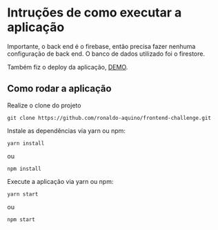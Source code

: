 # Intruções de como executar a aplicação

Importante, o back end é o firebase, então precisa fazer nenhuma configuração de back end. O banco de dados utilizado foi o firestore.

Também fiz o deploy da aplicação, [DEMO](https://clubpetro-desafio.web.app).

## Como rodar a aplicação

Realize o clone do projeto 

```
git clone https://github.com/ronaldo-aquino/frontend-challenge.git
```

Instale as dependências via yarn ou npm:

```
yarn install
```
ou

```
npm install
```

Execute a aplicação via yarn ou npm:

```
yarn start
```
ou

```
npm start
```